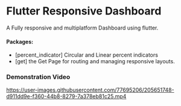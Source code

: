 # Flutter Responsive Dashboard
A Fully responsive and multiplatform Dashboard using flutter.
#### Packages:
 - [percent_indicator] Circular and Linear percent indicators
 - [get] the Get Page for routing and managing responsive layouts.
### Demonstration Video
https://user-images.githubusercontent.com/77695206/205651748-d911dd9e-f360-44b8-8279-7a378eb81c25.mp4

